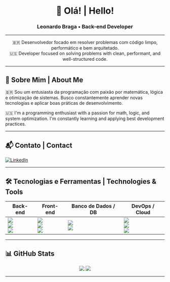 <h1 align="center">👋 Olá! | Hello!</h1>
<h3 align="center">Leonardo Braga • Back-end Developer</h3>

---

<p align="center">
  🇧🇷 Desenvolvedor focado em resolver problemas com código limpo, performático e bem arquitetado.<br>
  🇺🇸 Developer focused on solving problems with clean, performant, and well-structured code.
</p>

---

## 🧠 Sobre Mim | About Me

🇧🇷 Sou um entusiasta da programação com paixão por matemática, lógica e otimização de sistemas. Busco constantemente aprender novas tecnologias e aplicar boas práticas de desenvolvimento.

🇺🇸 I'm a programming enthusiast with a passion for math, logic, and system optimization. I'm constantly learning and applying best development practices.

---

## 📬 Contato | Contact

<p align="left">
  <a href="https://www.linkedin.com/in/leonardolbraga/" target="_blank" title="LinkedIn">
    <img src="https://img.shields.io/badge/LinkedIn-%230077B5?style=for-the-badge&amp;logo=linkedin&amp;logoColor=white" alt="LinkedIn">
  </a>
</p>

---

## 🛠️ Tecnologias e Ferramentas | Technologies & Tools

| Back-end | Front-end | Banco de Dados / DB | DevOps / Cloud |
| ------- | ---------- | ------------------- | -------------- |
| <img src="https://img.shields.io/badge/Golang-00ADD8?style=for-the-badge&logo=go&logoColor=white" /> <br> <img src="https://img.shields.io/badge/Python-3776AB?style=for-the-badge&logo=python&logoColor=white" /> <br> <img src="https://img.shields.io/badge/JavaScript-F7DF1E?style=for-the-badge&logo=javascript&logoColor=black" /> | <img src="https://img.shields.io/badge/HTML-E34F26?style=for-the-badge&logo=html5&logoColor=white" /> <br> <img src="https://img.shields.io/badge/CSS-1572B6?style=for-the-badge&logo=css3&logoColor=white" /> <br> <img src="https://img.shields.io/badge/Vue.js-42b883?style=for-the-badge&logo=vue.js&logoColor=white" /> | <img src="https://img.shields.io/badge/SQL Server-CC2927?style=for-the-badge&logo=microsoftsqlserver&logoColor=white" /> <br> <img src="https://img.shields.io/badge/MySQL-4479A1?style=for-the-badge&logo=mysql&logoColor=white" /> | <img src="https://img.shields.io/badge/GitHub Actions-2088FF?style=for-the-badge&logo=githubactions&logoColor=white" /> <br> <img src="https://img.shields.io/badge/GitLab CI-FC6D26?style=for-the-badge&logo=gitlab&logoColor=white" /> <br> <img src="https://img.shields.io/badge/Google Cloud-4285F4?style=for-the-badge&logo=googlecloud&logoColor=white" /> |

---

## 📊 GitHub Stats

<p align="center">
  <img src="https://github-readme-stats.vercel.app/api?username=LeonardoLBraga&show_icons=true&theme=tokyonight" />
  <img src="https://github-readme-stats.vercel.app/api/top-langs/?username=LeonardoLBraga&layout=compact&theme=tokyonight" />
</p>

---
